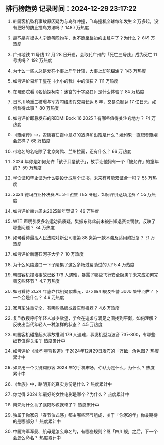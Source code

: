 
## 排行榜趋势 记录时间：2024-12-29 23:17:22
  
  1. 韩国客机坠机事故原因疑为与鸟群冲撞，飞鸟撞机全球每年发生 2 万多起，没有更好的防止撞鸟方法吗？ 1480 万热度
    
  2. 是不是有很多人宁愿等网约车，也不愿坐路边的出租车了？为什么？ 665 万热度
    
  3. 广州地铁 11 号线 12 月 28 日开通，会取代广州的「死亡三号线」成为死亡 11 号线吗？ 192 万热度
    
  4. 为什么一些人总是爱在小事上斤斤计较，大事上却犯糊涂？ 143 万热度
    
  5. 如何评价易烊千玺在《小小的我》中的演技？ 111 万热度
    
  6. 在电影院看《名侦探柯南：迷宫的十字路口》是什么体验？ 84 万热度
    
  7. 日本川崎重工被曝与军方勾结虚假交易长达 6 年，交易总额达 17 亿日元，如何看待此事？ 80 万热度
    
  8. 如何评价即将发布的REDMI Book 16 2025？有哪些值得关注的地方？ 74 万热度
    
  9. 《甄嬛传》中，安陵容在宫中最好的选择和出路是什么？她如果一直跟着甄嬛会怎样？ 68 万热度
    
  10. 带地名的名吃除了北京烤鸭、兰州拉面，还有什么？ 66 万热度
    
  11. 2024 年你是如何允许「孩子只是孩子」，放手让他拥有一个「被允许」的童年的？ 59 万热度
    
  12. 学位证和毕业证为什么要设计成两个证书，未来有可能双证合一吗？ 58 万热度
    
  13. 2024 德玛西亚杯决赛 AL 3-1 战胜 TES 夺冠，如何评价这场比赛？ 55 万热度
    
  14. 如何评价南方周末2025新年贺词？ 46 万热度
    
  15. WTT 声明引发多名运动员质疑，樊振东称此前未被告知退赛会罚款，反映了哪些问题？ 34 万热度
    
  16. 如何看待最高人民法院对新公司法第 88 条第一款不溯及适用的批复？ 21 万热度
    
  17. 如何评价新疆石河子大学？ 10 万热度
    
  18. 为什么风陵渡口一下子聚集了这么多杨过帮助过的人? 5.4 万热度
    
  19. 韩国客机撞墙事故已致 179 人遇难，暴露了哪些飞行安全隐患？未来应如何完善这些环节？ 4.7 万热度
    
  20. 如何看待 2024 年底六代机疑似曝光，076 四川舰及空警 3000  集中问世？下一个会是什么？ 4.6 万热度
    
  21. 家用车注重安全，有哪些品牌或者车型推荐？ 4.6 万热度
    
  22. 复旦教授呼吁年轻人减少欲望，学会在追求与满足之间找到平衡，如何理解？反映出当代年轻人一种怎样的状态？ 4.5 万热度
    
  23. 韩国客机碰撞起火事故推测 179 人遇难，事发机型为波音 737-800，有哪些细节值得关注？ 热度累计中
    
  24. 如何评价《崩坏·星穹铁道》于2024年12月29日发布的「万敌」角色图？ 热度累计中
    
  25. 如果用一个关键词形容 2024 年的手机市场，你认为是什么，为什么？ 热度累计中
    
  26. 《龙族》中，路明非的真实身份是什么？ 热度累计中
    
  27. 你觉得 2024 年最好的女性电影是哪个？为什么？ 热度累计中
    
  28. 南宋为什么丢了襄阳政权就垮了？ 热度累计中
    
  29. 独属于你家的「春节仪式感」都由哪些环节组成，关于「你家的年」你最期待的是哪部分？ 热度累计中
    
  30. 中国海军军舰、航母是怎么命名的，有哪些规则？继「四川舰」之后，下一个会怎么命名？ 热度累计中
    